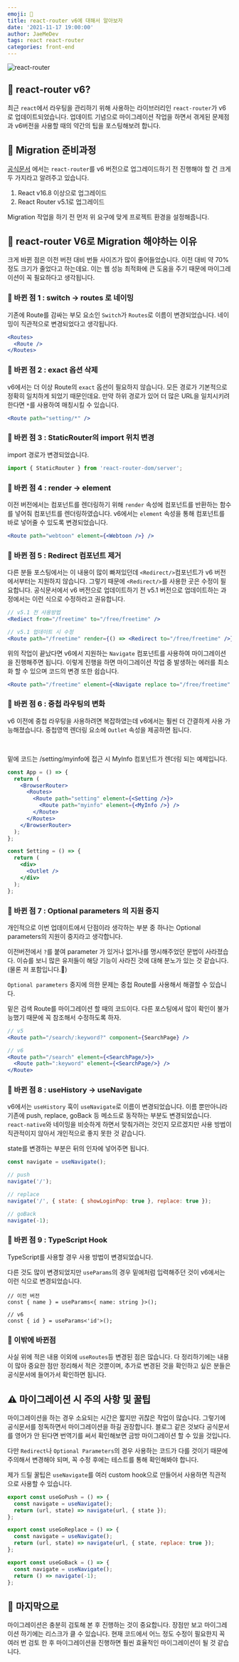 ```yaml
---
emoji: 🐯
title: react-router v6에 대해서 알아보자
date: '2021-11-17 19:00:00'
author: JaeMeDev
tags: react react-router
categories: front-end
---
```


![react-router](./img/reactrouter.png)

## 🧩 react-router v6?

최근 `react`에서 라우팅을 관리하기 위해 사용하는 라이브러리인 `react-router`가 v6로 업데이트되었습니다. 업데이트 기념으로 마이그레이션 작업을 하면서 겪게된 문제점과 v6버전을 사용할 때의 약간의 팁을 포스팅해보려 합니다.

## 🧩 Migration 준비과정

[공식문서](https://reactrouter.com/) 에서는 `react-router`를 v6 버전으로 업그레이드하기 전 진행해야 할 건 크게 두 가지라고 알려주고 있습니다.

1. React v16.8 이상으로 업그레이드
2. React Router v5.1로 업그레이드

Migration 작업을 하기 전 먼저 위 요구에 맞게 프로젝트 환경을 설정해줍니다.

## 🧩 react-router V6로 Migration 해야하는 이유

크게 바뀐 점은 이전 버전 대비 번들 사이즈가 많이 줄어들었습니다. 이전 대비 약 70% 정도 크기가 줄었다고 하는데요. 이는 웹 성능 최적화에 큰 도움을 주기 때문에 마이그레이션이 꼭 필요하다고 생각됩니다. 

### 🎯 바뀐 점 1 : switch -> routes 로 네이밍

기존에 Route를 감싸는 부모 요소인 `Switch`가 `Routes`로 이름이 변경되었습니다. 네이밍이 직관적으로 변경되었다고 생각됩니다.

```jsx
<Routes>
  <Route />
</Routes>
```

### 🎯 바뀐 점 2 : exact 옵션 삭제

v6에서는 더 이상 Route의 `exact` 옵션이 필요하지 않습니다. 모든 경로가 기본적으로 정확히 일치하게 되었기 때문인데요.
만약 하위 경로가 있어 더 많은 URL을 일치시키려 한다면 `*`를 사용하여 매칭시킬 수 있습니다.

```jsx
<Route path="setting/*" />
```

### 🎯 바뀐 점 3 : StaticRouter의 import 위치 변경

import 경로가 변경되었습니다.

```jsx
import { StaticRouter } from 'react-router-dom/server';
```

### 🎯 바뀐 점 4 : render -> element

이전 버전에서는 컴포넌트를 렌더링하기 위해 `render` 속성에 컴포넌트를 반환하는 함수를 넣어줘 컴포넌트를 렌더링하였습니다.
v6에서는 `element` 속성을 통해 컴포넌트를 바로 넣어줄 수 있도록 변경되었습니다.

```jsx
<Route path="webtoon" element={<Webtoon />} />
```

### 🎯 바뀐 점 5 : Redirect 컴포넌트 제거

다른 분들 포스팅에서는 이 내용이 많이 빠져있던데 `<Redirect/>`컴포넌트가 v6 버전에서부터는 지원하지 않습니다. 그렇기 때문에 `<Redirect/>`를 사용한 곳은 수정이 필요합니다. 공식문서에서 v6 버전으로 업데이트하기 전 v5.1 버전으로 업데이트하는 과정에서는 이런 식으로 수정하라고 권유합니다.

```jsx
// v5.1 전 사용방법
<Rediect from="/freetime" to="/free/freetime" />

// v5.1 업데이트 시 수정
<Route path="/freetime" render={() => <Redirect to="/free/freetime" />} />
```

위의 작업이 끝났다면 v6에서 지원하는 `Navigate` 컴포넌트를 사용하여 마이그레이션을 진행해주면 됩니다. 이렇게 진행을 하면 마이그레이션 작업 중 발생하는 에러를 최소화 할 수 있으며 코드의 변경 또한 쉽습니다.

```jsx
<Route path="/freetime" element={<Navigate replace to="/free/freetime" />} />
```

### 🎯 바뀐 점 6 : 중첩 라우팅의 변화

v6 이전에 중첩 라우팅을 사용하려면 복잡하였는데 v6에서는 훨씬 더 간결하게 사용 가능해졌습니다. 중첩영역 렌더링 요소에 `Outlet` 속성을 제공하면 됩니다.

<br>

밑에 코드는 /setting/myinfo에 접근 시 MyInfo 컴포넌트가 렌더링 되는 예제입니다.

```jsx
const App = () => {
  return (
    <BrowserRouter>
      <Routes>
        <Route path="setting" element={<Setting />}>
          <Route path="myinfo" element={<MyInfo />} />
        </Route>
      </Routes>
    </BrowserRouter>
  );
};

const Setting = () => {
  return (
    <div>
      <Outlet />
    </div>
  );
};
```


### 🎯 바뀐 점 7 : Optional parameters 의 지원 중지

개인적으로 이번 업데이트에서 단점이라 생각하는 부분 중 하나는 Optional parameters의 지원이 중지라고 생각합니다.

이전버전에서 `?`를 붙여 parameter 가 있거나 없거나를 명시해주었던 문법이 사라졌습다. 이슈를 보니 많은 유저들이 해당 기능이 사라진 것에 대해
분노가 있는 것 같습니다. (물론 저 포함입니다.🤬)

`Optional parameters` 중지에 의한 문제는 중첩 Route를 사용해서 해결할 수 있습니다.

밑은 검색 Route를 마이그레이션 할 때의 코드이다. 다른 포스팅에서 많이 확인이 불가능했기 때문에 꼭 참조해서 수정하도록 하자.

```jsx
// v5
<Route path="/search/:keyword?" component={SearchPage} />

// v6
<Route path="/search" element={<SearchPage/>}>
  <Route path=":keyword" element={<SearchPage/>} />
</Route>
```

### 🎯 바뀐 점 8 : useHistory -> useNavigate

v6에서는 `useHistory` 훅이 `useNavigate`로 이름이 변경되었습니다. 이름 뿐만아니라 기존에 push, replace, goBack 등 메소드로 동작하는
부분도 변경되었습니다. `react-native`와 네이밍을 비슷하게 하면서 맞춰가려는 것인지 모르겠지만 사용 방법이 직관적이지 않아서 개인적으로 좋지 못한 것 같습니다.

state를 변경하는 부분은 뒤의 인자에 넣어주면 됩니다.

```jsx
const navigate = useNavigate();

// push
navigate('/');

// replace
navigate('/', { state: { showLoginPop: true }, replace: true });

// goBack
navigate(-1);
```

### 🎯 바뀐 점 9 : TypeScript Hook

TypeScript를 사용할 경우 사용 방법이 변경되었습니다.

다른 것도 많이 변경되었지만 `useParams`의 경우 밑에처럼 입력해주던 것이 v6에서는 이런 식으로 변경되었습니다.

```tsx
// 이전 버전
const { name } = useParams<{ name: string }>();

// v6
const { id } = useParams<'id'>();
```

### 🎯 이밖에 바뀐점

사실 위에 적은 내용 이외에 `useRoutes`등 변경된 점은 많습니다. 다 정리하기에는 내용이 많아 중요한 점만 정리해서 적은 것뿐이며, 추가로 변경된 것을 확인하고 싶은 분들은 공식문서에 들어가서 확인하면 됩니다.

## ⚠️ 마이그레이션 시 주의 사항 및 꿀팁

마이그레이션을 하는 경우 소요되는 시간은 짧지만 귀찮은 작업이 많습니다. 그렇기에 공식문서를 정독하면서 마이그레이션을 하길 권장합니다.
블로그 같은 것보다 공식문서를 영어가 안 된다면 번역기를 써서 확인해보면 금방 마이그레이션 할 수 있을 것입니다.

다만 `Redirect`나 `Optional Parameters`의 경우 사용하는 코드가 다를 것이기 때문에 주의해서 변경해야 되며, 꼭 수정 후에는 테스트를 통해
확인해봐야 합니다.

제가 드릴 꿀팁은 `useNavigate`를 여러 custom hook으로 만들어서 사용하면 직관적으로 사용할 수 있습니다.

```jsx
export const useGoPush = () => {
  const navigate = useNavigate();
  return (url, state) => navigate(url, { state });
};

export const useGoReplace = () => {
  const navigate = useNavigate();
  return (url, state) => navigate(url, { state, replace: true });
};

export const useGoBack = () => {
  const navigate = useNavigate();
  return () => navigate(-1);
};
```

## 🧩 마지막으로

마이그레이션은 충분히 검토해 본 후 진행하는 것이 중요합니다. 장점만 보고 마이그레이션 하기에는 리스크가 클 수 있습니다.
현재 코드에서 어느 정도 수정이 필요한지 꼭 여러 번 검토 한 후 마이그레이션을 진행하면 훨씬 효율적인 마이그레이션이 될 것 같습니다.

<br>


